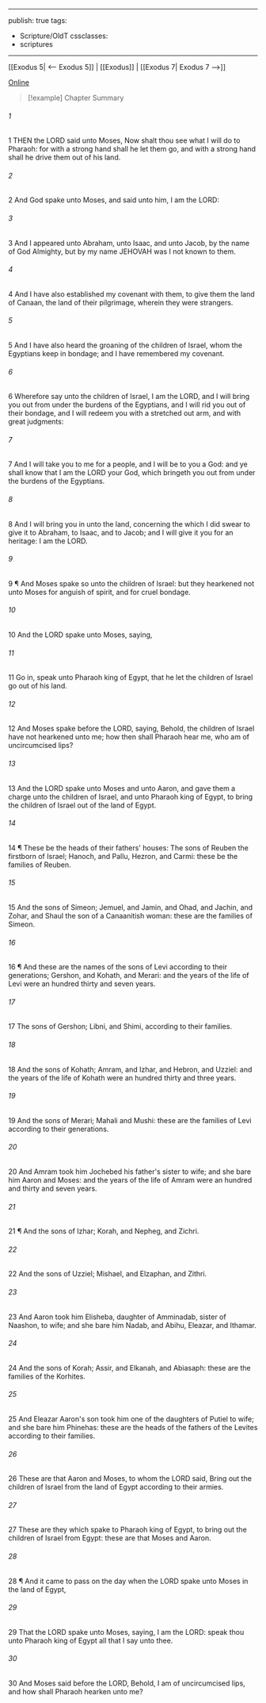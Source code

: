 

---
publish: true
tags:
  - Scripture/OldT
cssclasses:
  - scriptures
---
[[Exodus 5| <-- Exodus 5]] | [[Exodus]] | [[Exodus 7| Exodus 7 -->]]

[Online](https://churchofjesuschrist.org/study/scriptures/ot/ex/6?lang=eng)

>[!example] Chapter Summary
>
###### 1
1 THEN the LORD said unto Moses, Now shalt thou see what I will do to Pharaoh: for with a strong hand shall he let them go, and with a strong hand shall he drive them out of his land.
###### 2
2 And God spake unto Moses, and said unto him, I am the LORD:
###### 3
3 And I appeared unto Abraham, unto Isaac, and unto Jacob, by the name of God Almighty, but by my name JEHOVAH was I not known to them.
###### 4
4 And I have also established my covenant with them, to give them the land of Canaan, the land of their pilgrimage, wherein they were strangers.
###### 5
5 And I have also heard the groaning of the children of Israel, whom the Egyptians keep in bondage; and I have remembered my covenant.
###### 6
6 Wherefore say unto the children of Israel, I am the LORD, and I will bring you out from under the burdens of the Egyptians, and I will rid you out of their bondage, and I will redeem you with a stretched out arm, and with great judgments:
###### 7
7 And I will take you to me for a people, and I will be to you a God: and ye shall know that I am the LORD your God, which bringeth you out from under the burdens of the Egyptians.
###### 8
8 And I will bring you in unto the land, concerning the which I did swear to give it to Abraham, to Isaac, and to Jacob; and I will give it you for an heritage: I am the LORD.
###### 9
9 ¶ And Moses spake so unto the children of Israel: but they hearkened not unto Moses for anguish of spirit, and for cruel bondage.
###### 10
10 And the LORD spake unto Moses, saying,
###### 11
11 Go in, speak unto Pharaoh king of Egypt, that he let the children of Israel go out of his land.
###### 12
12 And Moses spake before the LORD, saying, Behold, the children of Israel have not hearkened unto me; how then shall Pharaoh hear me, who am of uncircumcised lips?
###### 13
13 And the LORD spake unto Moses and unto Aaron, and gave them a charge unto the children of Israel, and unto Pharaoh king of Egypt, to bring the children of Israel out of the land of Egypt.
###### 14
14 ¶ These be the heads of their fathers' houses: The sons of Reuben the firstborn of Israel; Hanoch, and Pallu, Hezron, and Carmi: these be the families of Reuben.
###### 15
15 And the sons of Simeon; Jemuel, and Jamin, and Ohad, and Jachin, and Zohar, and Shaul the son of a Canaanitish woman: these are the families of Simeon.
###### 16
16 ¶ And these are the names of the sons of Levi according to their generations; Gershon, and Kohath, and Merari: and the years of the life of Levi were an hundred thirty and seven years.
###### 17
17 The sons of Gershon; Libni, and Shimi, according to their families.
###### 18
18 And the sons of Kohath; Amram, and Izhar, and Hebron, and Uzziel: and the years of the life of Kohath were an hundred thirty and three years.
###### 19
19 And the sons of Merari; Mahali and Mushi: these are the families of Levi according to their generations.
###### 20
20 And Amram took him Jochebed his father's sister to wife; and she bare him Aaron and Moses: and the years of the life of Amram were an hundred and thirty and seven years.
###### 21
21 ¶ And the sons of Izhar; Korah, and Nepheg, and Zichri.
###### 22
22 And the sons of Uzziel; Mishael, and Elzaphan, and Zithri.
###### 23
23 And Aaron took him Elisheba, daughter of Amminadab, sister of Naashon, to wife; and she bare him Nadab, and Abihu, Eleazar, and Ithamar.
###### 24
24 And the sons of Korah; Assir, and Elkanah, and Abiasaph: these are the families of the Korhites.
###### 25
25 And Eleazar Aaron's son took him one of the daughters of Putiel to wife; and she bare him Phinehas: these are the heads of the fathers of the Levites according to their families.
###### 26
26 These are that Aaron and Moses, to whom the LORD said, Bring out the children of Israel from the land of Egypt according to their armies.
###### 27
27 These are they which spake to Pharaoh king of Egypt, to bring out the children of Israel from Egypt: these are that Moses and Aaron.
###### 28
28 ¶ And it came to pass on the day when the LORD spake unto Moses in the land of Egypt,
###### 29
29 That the LORD spake unto Moses, saying, I am the LORD: speak thou unto Pharaoh king of Egypt all that I say unto thee.
###### 30
30 And Moses said before the LORD, Behold, I am of uncircumcised lips, and how shall Pharaoh hearken unto me?



